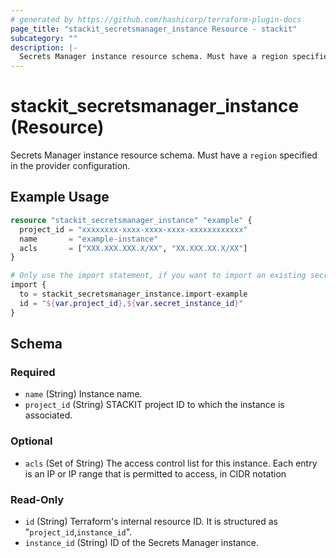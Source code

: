 ```yaml
---
# generated by https://github.com/hashicorp/terraform-plugin-docs
page_title: "stackit_secretsmanager_instance Resource - stackit"
subcategory: ""
description: |-
  Secrets Manager instance resource schema. Must have a region specified in the provider configuration.
---
```


# stackit_secretsmanager_instance (Resource)

Secrets Manager instance resource schema. Must have a `region` specified in the provider configuration.

## Example Usage

```terraform
resource "stackit_secretsmanager_instance" "example" {
  project_id = "xxxxxxxx-xxxx-xxxx-xxxx-xxxxxxxxxxxx"
  name       = "example-instance"
  acls       = ["XXX.XXX.XXX.X/XX", "XX.XXX.XX.X/XX"]
}

# Only use the import statement, if you want to import an existing secretsmanager instance
import {
  to = stackit_secretsmanager_instance.import-example
  id = "${var.project_id},${var.secret_instance_id}"
}
```

<!-- schema generated by tfplugindocs -->
## Schema

### Required

- `name` (String) Instance name.
- `project_id` (String) STACKIT project ID to which the instance is associated.

### Optional

- `acls` (Set of String) The access control list for this instance. Each entry is an IP or IP range that is permitted to access, in CIDR notation

### Read-Only

- `id` (String) Terraform's internal resource ID. It is structured as "`project_id`,`instance_id`".
- `instance_id` (String) ID of the Secrets Manager instance.
